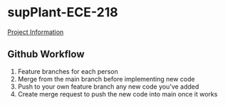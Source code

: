 # supPlant-ECE-218

[Project Information](https://github.com/Gaskellj/supPlant_Project_Info.git)

## Github Workflow

1. Feature branches for each person
2. Merge from the main branch before implementing new code
3. Push to your own feature branch any new code you've added
4. Create merge request to push the new code into main once it works
